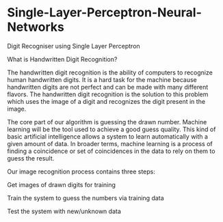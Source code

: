 # Single-Layer-Perceptron-Neural-Networks
Digit Recogniser using Single Layer Perceptron

What is Handwritten Digit Recognition?


The handwritten digit recognition is the ability of computers to recognize human handwritten digits. It is a hard task for the machine because handwritten digits are not perfect and can be made with many different flavors. The handwritten digit recognition is the solution to this problem which uses the image of a digit and recognizes the digit present in the image.

The core part of our algorithm is guessing the drawn number. Machine learning will be the tool used to achieve a good guess quality. This kind of basic artificial intelligence allows a system to learn automatically with a given amount of data. In broader terms, machine learning is a process of finding a coincidence or set of coincidences in the data to rely on them to guess the result.


Our image recognition process contains three steps:


Get images of drawn digits for training

Train the system to guess the numbers via training data

Test the system with new/unknown data

